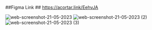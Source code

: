 
##Figma Link ## https://acortar.link/EehvJA

![web-screenshot-21-05-2023](https://github.com/AlexCode-dev/InfinityPost-Laravel-AJAX/assets/80276828/0c7bed04-bd12-451b-bacc-339850e62719)
![web-screenshot-21-05-2023 (2)](https://github.com/AlexCode-dev/InfinityPost-Laravel-AJAX/assets/80276828/e21f5d5a-e4e8-46c5-b558-03d7d3cb5dee)
![web-screenshot-21-05-2023 (3)](https://github.com/AlexCode-dev/InfinityPost-Laravel-AJAX/assets/80276828/5298f387-fe14-4b48-981f-35f398ea3ac4)




